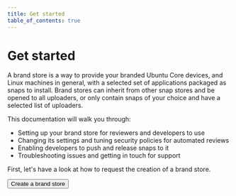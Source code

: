 ```yaml
---
title: Get started
table_of_contents: true
---
```


# Get started

A brand store is a way to provide your branded Ubuntu Core devices, and Linux machines in general, with a selected set of applications packaged as snaps to install. Brand stores can inherit from other snap stores and be opened to all uploaders, or only contain snaps of your choice and have a selected list of uploaders.

This documentation will walk you through:

* Setting up your brand store for reviewers and developers to use
* Changing its settings and tuning security policies for automated reviews
* Enabling developers to push and release snaps to it
* Troubleshooting issues and getting in touch for support

First, let's have a look at how to request the creation of a brand store.

<p><a href="create.md"><button class="p-button--base">Create a brand store</button></a></p>
